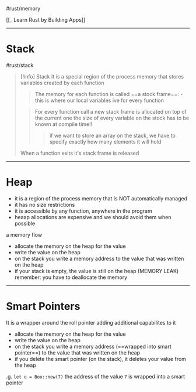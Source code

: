 #rust/memory 

[[_ Learn Rust by Building Apps]]

-------

# Stack
#rust/stack  

>[!info] Stack
>It is a special region of the process memory that stores variables created by each function
> > The memory for each function is called ==a stock frame==:
> > 	- this is where our local variables ive for every function
>  
>  > For every function call a new stack frame is allocated on top of the current one
> the size of every variable on the stock has to be known at compile time!!
> > > if we want to store an array on the stack, we have to specify exactly how many elements it will hold
> > 
> 
> When a function exits it's stack frame is released



--------
# Heap
- it is a region of the process memory that is NOT automatically managed
- it has no size restrictions
- it is accessible by any function, anywhere in the program
- heaap allocations are expensive and we should avoid them when possible

a memory flow
- allocate the memory on the heap for the value
- write the value on the heap
- on the stack you write a memory address to the value that was written on the heap
- if your stack is empty, the value is still on the heap (MEMORY LEAK)
remember: you have to deallocate the memory


--------
# Smart Pointers
It is a wrapper around the roll pointer adding additional capabilites to it
- allocate the memory on the heap for the value
- write the value on the heap
- on the stack you write a memory address (==wrapped into smart pointer==) to the value that was written on the heap
- if you delete the smart pointer (on the stack), it deletes your value from the heap

.g. `let e = Box::new(7)` the address of the value `7`  is wrapped into a smart pointer











